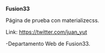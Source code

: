 **Fusion33**

Página de prueba con materializecss.

Link: https://twitter.com/juan_yut

-Departamento Web de Fusion33.